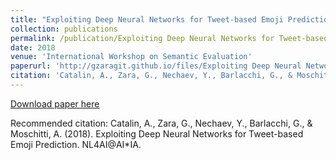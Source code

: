 ```yaml
---
title: "Exploiting Deep Neural Networks for Tweet-based Emoji Prediction"
collection: publications
permalink: /publication/Exploiting Deep Neural Networks for Tweet-based Emoji Prediction
date: 2018
venue: 'International Workshop on Semantic Evaluation'
paperurl: 'http://gzaragit.github.io/files/Exploiting Deep Neural Networks for Tweet-based Emoji Prediction.pdf'
citation: 'Catalin, A., Zara, G., Nechaev, Y., Barlacchi, G., & Moschitti, A. (2018). Exploiting Deep Neural Networks for Tweet-based Emoji Prediction. NL4AI@AI*IA.'
---
```


[Download paper here](http://ceur-ws.org/Vol-2244/paper_11.pdf)

Recommended citation: Catalin, A., Zara, G., Nechaev, Y., Barlacchi, G., & Moschitti, A. (2018). Exploiting Deep Neural Networks for Tweet-based Emoji Prediction. NL4AI@AI*IA.